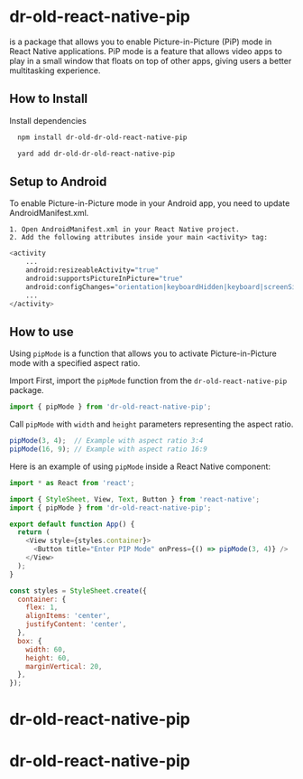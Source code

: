 
# dr-old-react-native-pip

is a package that allows you to enable Picture-in-Picture (PiP) mode in React Native applications. PiP mode is a feature that allows video apps to play in a small window that floats on top of other apps, giving users a better multitasking experience.




## How to Install

Install dependencies

```bash
  npm install dr-old-dr-old-react-native-pip
```

```bash
  yard add dr-old-dr-old-react-native-pip
```


## Setup to Android

To enable Picture-in-Picture mode in your Android app, you need to update AndroidManifest.xml.

    1. Open AndroidManifest.xml in your React Native project.
    2. Add the following attributes inside your main <activity> tag:

```bash
<activity
    ...
    android:resizeableActivity="true"
    android:supportsPictureInPicture="true"
    android:configChanges="orientation|keyboardHidden|keyboard|screenSize|locale|layoutDirection|fontScale|screenLayout|density|smallestScreenSize|uiMode">
    ...
</activity>

```
## How to use

Using `pipMode` is a function that allows you to activate Picture-in-Picture mode with a specified aspect ratio.

Import First, import the `pipMode` function from the `dr-old-react-native-pip` package.

```javascript
import { pipMode } from 'dr-old-react-native-pip';
```

Call `pipMode` with `width` and `height` parameters representing the aspect ratio.

```javascript
pipMode(3, 4);  // Example with aspect ratio 3:4
pipMode(16, 9); // Example with aspect ratio 16:9
```

Here is an example of using `pipMode` inside a React Native component:

```javascript
import * as React from 'react';

import { StyleSheet, View, Text, Button } from 'react-native';
import { pipMode } from 'dr-old-react-native-pip';

export default function App() {
  return (
    <View style={styles.container}>
      <Button title="Enter PIP Mode" onPress={() => pipMode(3, 4)} />
    </View>
  );
}

const styles = StyleSheet.create({
  container: {
    flex: 1,
    alignItems: 'center',
    justifyContent: 'center',
  },
  box: {
    width: 60,
    height: 60,
    marginVertical: 20,
  },
});

```

# dr-old-react-native-pip
# dr-old-react-native-pip
